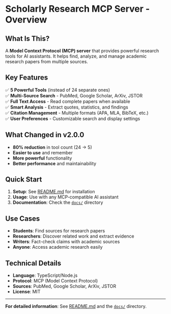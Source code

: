 # Scholarly Research MCP Server - Overview

## What Is This?

A **Model Context Protocol (MCP) server** that provides powerful research tools for AI assistants. It helps find, analyze, and manage academic research papers from multiple sources.

## Key Features

✅ **5 Powerful Tools** (instead of 24 separate ones)  
✅ **Multi-Source Search** - PubMed, Google Scholar, ArXiv, JSTOR  
✅ **Full Text Access** - Read complete papers when available  
✅ **Smart Analysis** - Extract quotes, statistics, and findings  
✅ **Citation Management** - Multiple formats (APA, MLA, BibTeX, etc.)  
✅ **User Preferences** - Customizable search and display settings  

## What Changed in v2.0.0

- **80% reduction** in tool count (24 → 5)
- **Easier to use** and remember
- **More powerful** functionality
- **Better performance** and maintainability

## Quick Start

1. **Setup**: See [README.md](README.md) for installation
2. **Usage**: Use with any MCP-compatible AI assistant
3. **Documentation**: Check the [`docs/`](docs/) directory

## Use Cases

- **Students**: Find sources for research papers
- **Researchers**: Discover related work and extract evidence
- **Writers**: Fact-check claims with academic sources
- **Anyone**: Access academic research easily

## Technical Details

- **Language**: TypeScript/Node.js
- **Protocol**: MCP (Model Context Protocol)
- **Sources**: PubMed, Google Scholar, ArXiv, JSTOR
- **License**: MIT

---

**For detailed information**: See [README.md](README.md) and the [`docs/`](docs/) directory.
